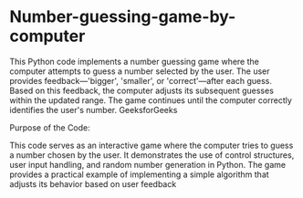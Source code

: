 # Number-guessing-game-by-computer

This Python code implements a number guessing game where the computer attempts to guess a number selected by the user. The user provides feedback—'bigger', 'smaller', or 'correct'—after each guess. Based on this feedback, the computer adjusts its subsequent guesses within the updated range. The game continues until the computer correctly identifies the user's number.
GeeksforGeeks

Purpose of the Code:

This code serves as an interactive game where the computer tries to guess a number chosen by the user. It demonstrates the use of control structures, user input handling, and random number generation in Python. The game provides a practical example of implementing a simple algorithm that adjusts its behavior based on user feedback
